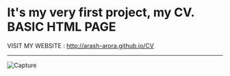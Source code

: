 # It's my very first project, my CV. BASIC HTML PAGE 



VISIT MY WEBSITE : http://arash-arora.github.io/CV

_____

![Capture](https://user-images.githubusercontent.com/52750629/104056975-52189400-5217-11eb-9ad8-ad2ac591a4d0.PNG)



